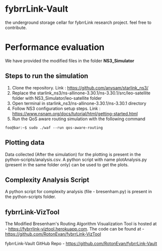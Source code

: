 # fybrrLink-Vault
the underground storage cellar for fybrrLink research project. feel free to contribute.

# Performance evaluation
We have provided the modified files in the folder **NS3_Simulator**

## Steps to run the simulation
  1. Clone the repository. Link : https://github.com/anysam/starlink_ns3/
  2. Replace the starlink_ns3/ns-allinone-3.30.1/ns-3.30.1/src/leo-satellite folder with NS3_Simulator/leo-satellite folder
  3. Open terminal in starlink_ns3/ns-allinone-3.30.1/ns-3.30.1 directory
  4. Follow NS3 configuration setup steps. Link : https://www.nsnam.org/docs/tutorial/html/getting-started.html
  5. Run the QoS aware routing simulation with the following command
  ```console
  foo@bar:~$ sudo ./waf --run qos-aware-routing
  ```
  
## Plotting data
Data collected (After the simulation) for the plotting is present in the python-scripts/analysis.csv. A python script with name plotAnalysis.py (present in the same folder only) can be used to get the plots.   

## Complexity Analysis Script
A python script for complexity analysis (file - bresenham.py) is present in the python-scripts folder.

## fybrrLink-VizTool
The Modified Bresenham's Routing Algorithm Visualization Tool is hosted at - https://fybrrlink-viztool.herokuapp.com. The code can be found at - https://github.com/RotonEvan/fybrrLink-VizTool



fybrrLink-Vault GitHub Repo - https://github.com/RotonEvan/fybrrLink-Vault

